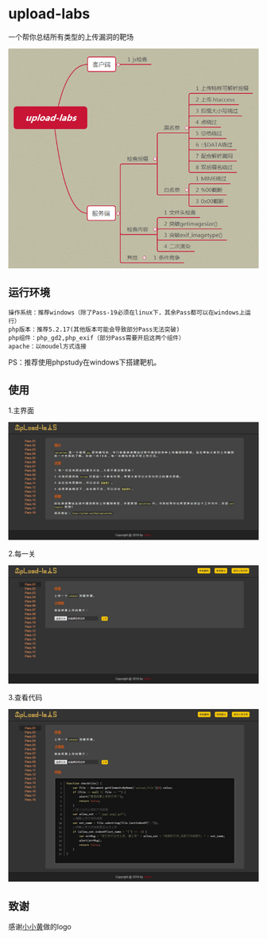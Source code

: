 # upload-labs
一个帮你总结所有类型的上传漏洞的靶场

![](doc/mind-map.png)

## 运行环境

```
操作系统：推荐windows（除了Pass-19必须在linux下，其余Pass都可以在windows上运行）
php版本：推荐5.2.17(其他版本可能会导致部分Pass无法突破)
php组件：php_gd2,php_exif（部分Pass需要开启这两个组件）
apache：以moudel方式连接
```

PS：推荐使用phpstudy在windows下搭建靶机。

## 使用

1.主界面

![主界面](doc/index.jpg)

2.每一关

![每一关](doc/pass.jpg)

3.查看代码

![代码](doc/code.jpg)

## 致谢

感谢[小小黄](https://github.com/xiaoxiaoki)做的logo
